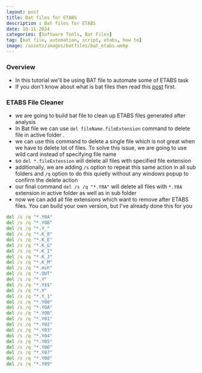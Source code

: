 ```yaml
---
layout: post
title: Bat files for ETABS
description : Bat files for ETABS
date: 10-11-2024
categories: [Software Tools, Bat Files]
tag: [bat file, automation, script, etabs, how to]
image: /assets/images/batfiles/bat_etabs.webp
---
```


### Overview
- In this tutorial we'll be using BAT file to automate some of ETABS task
- If you don't know about what is bat files then read this [post](/posts/bat-files-introduction/) first.

### ETABS File Cleaner
- we are going to build bat file to clean up ETABS files generated after analysis
- In Bat file we can use `del fileName.fileExtension` command to delete file in active folder .
- we can use this command to delete a single file which is not great when we have to delete lot of files. To solve this issue, we are going to use wild card instead of specifying file name
- so `del *.fileExtension` will delete all files with specified file extension
- additionally, we are adding `/s` option to repeat this same action in all sub folders and `/q` option to do this quietly without any windows popup to confirm the delete action
- our final command `del /s /q "*.Y0A"` will delete all files with `*.Y0A` extension in active folder as well as in sub folder
- now we can add all file extensions which want to remove after ETABS files. You can build your own version, but I've already done this for you
```bat
del /s /q "*.Y0A"
del /s /q "*.Y0B"
del /s /q "*.Y_"
del /s /q "*.K_0"
del /s /q "*.K_E"
del /s /q "*.K_G"
del /s /q "*.K_I"
del /s /q "*.K_J"
del /s /q "*.K_M"
del /s /q "*.msh"
del /s /q "*.OUT"
del /s /q "*.Y"
del /s /q "*.Y$$"
del /s /q "*.Y"
del /s /q "*.Y_1"
del /s /q "*.Y00"
del /s /q "*.YOA"
del /s /q "*.YOB"
del /s /q "*.Y01"
del /s /q "*.Y02"
del /s /q "*.Y03"
del /s /q "*.Y04"
del /s /q "*.Y05"
del /s /q "*.Y06"
del /s /q "*.Y07"
del /s /q "*.Y08"
del /s /q "*.Y09"
```
